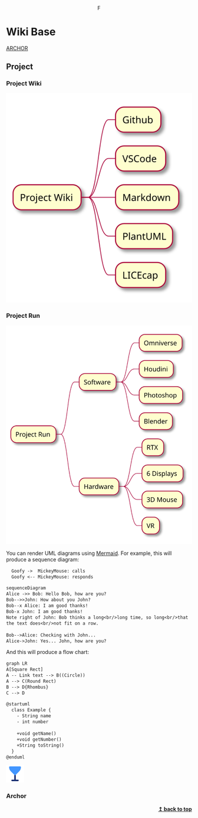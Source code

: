 <div align="center">
F
</div>


# Wiki Base

<a href="#archor">ARCHOR</a>

## Project

### Project Wiki

![project_knownledge_base](./PlantUML/out/project_wiki.svg)

### Project Run

![project_run](./PlantUML/out/project_run.svg)

You can render UML diagrams using [Mermaid](https://mermaidjs.github.io/). For example, this will produce a sequence diagram:

```plantuml format="png" classes="uml myDiagram" alt="My super diagram placeholder" title="My super diagram" width="300px" height="300px"
  Goofy ->  MickeyMouse: calls
  Goofy <-- MickeyMouse: responds
```

```mermaid
sequenceDiagram
Alice ->> Bob: Hello Bob, how are you?
Bob-->>John: How about you John?
Bob--x Alice: I am good thanks!
Bob-x John: I am good thanks!
Note right of John: Bob thinks a long<br/>long time, so long<br/>that the text does<br/>not fit on a row.

Bob-->Alice: Checking with John...
Alice->John: Yes... John, how are you?
```

And this will produce a flow chart:

```mermaid
graph LR
A[Square Rect]
A -- Link text --> B((Circle))
A --> C(Round Rect)
B --> D{Rhombus}
C --> D
```

```plantuml
@startuml
  class Example {
    - String name
    - int number 
    
    +void getName()
    +void getNumber()
    +String toString()
  }
@enduml
```

![Alt text](./SVGex.svg)



### Archor

<div align="right">
    <b><a href="#----">↥ back to top</a></b>
</div>